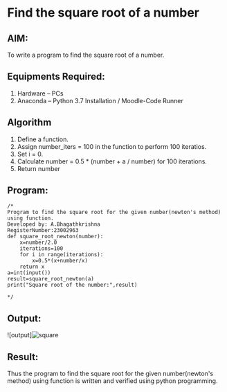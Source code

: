 # Find the square root of a number

## AIM:
To write a program to find the square root of a number.

## Equipments Required:
1. Hardware – PCs
2. Anaconda – Python 3.7 Installation / Moodle-Code Runner

## Algorithm
1. Define a function.
2. Assign number_iters = 100 in the function to perform 100 iteratios.
3. Set i = 0.
4. Calculate  number = 0.5 * (number + a / number) for 100 iterations.
5. Return number

## Program:
```
/*
Program to find the square root for the given number(newton's method) using function.
Developed by: A.Bhagathkrishna
RegisterNumber:23002963
def square_root_newton(number):
    x=number/2.0
    iterations=100
    for i in range(iterations):
        x=0.5*(x+number/x)
    return x
a=int(input())
result=square_root_newton(a)
print("Square root of the number:",result)
  
*/
```

## Output:
![output]![square](https://github.com/Bhagath118/Square-root-of-a-number/assets/147473779/916d94c7-8a5b-45f2-b8aa-d3f4414ae88f)



## Result:
Thus the program to find the square root for the given number(newton's method) using function is written and verified using python programming.
